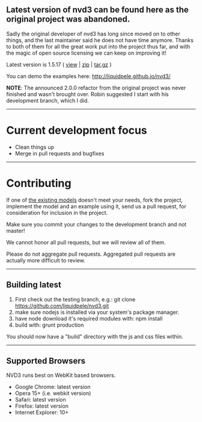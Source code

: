 
## Latest version of nvd3 can be found here as the original project was abandoned.

Sadly the original developer of nvd3 has long since moved on to other things, and the
last maintainer said he does not have time anymore.  Thanks to both of them for all the
great work put into the project thus far, and with the magic of open source licensing
we can keep on improving it!

Latest version is 1.5.17 ( [view](https://github.com/liquidpele/nvd3/tree/1.5.17/build) | [zip](https://github.com/liquidpele/nvd3/zipball/1.5.17) | [tar.gz](https://github.com/liquidpele/nvd3/tarball/1.5.17) )

You can demo the examples here:  http://liquidpele.github.io/nvd3/

**NOTE**: The announced 2.0.0 refactor from the original project was never finished and wasn't brought over.
Robin suggested I start with his development branch, which I did.

---

# Current development focus

- Clean things up
- Merge in pull requests and bugfixes

---

# Contributing

If one of [the existing models](https://github.com/liquidpele/nvd3/tree/development/src/models)
doesn't meet your needs, fork the project, implement the model and an example using it,
send us a pull request, for consideration for inclusion in the project.

Make sure you commit your changes to the development branch and not master!

We cannot honor all pull requests, but we will review all of them.

Please do not aggregate pull requests. Aggregated pull requests are actually more difficult to review.

---

## Building latest

1. First check out the testing branch, e.g.:  git clone https://github.com/liquidpele/nvd3.git
2. make sure nodejs is installed via your system's package manager.
3. have node download it's required modules with:  npm install
4. build with:  grunt production

You should now have a "build" directory with the js and css files within.

---

## Supported Browsers
NVD3 runs best on WebKit based browsers.

* Google Chrome: latest version
* Opera 15+ (i.e. webkit version)
* Safari: latest version
* Firefox: latest version
* Internet Explorer: 10+
